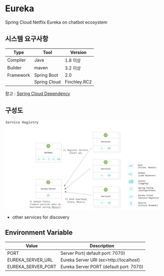 # Eureka 

Spring Cloud Netflix Eureka on chatbot ecosystem

## 시스템 요구사항

| Type      	| Tool         	| Version      	|
|-----------	|--------------	|--------------	|
| Compiler  	| Java         	| 1.8 이상     	|
| Builder   	| maven        	| 3.2 이상     	|
| Framework 	| Spring Boot  	| 2.0          	|
|           	| Spring Cloud 	| Finchley.RC2 	|

참고 : [Spring Cloud Dependency](http://projects.spring.io/spring-cloud/)


## 구성도

![](./document/images/service-registry.png)
- other services for discovery


## Environment Variable
| Value      	| Description         	|
|-----------	|--------------	|
| PORT  	|  Server Port( default port: 7070)         	|
| EUREKA_SERVER_URL  	|  Eureka Server URI (ex>http://localhost)         	|
| EUREKA_SERVER_PORT  	|  Eureka Server PORT (default port: 7070)   	|